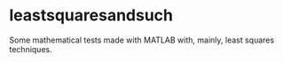 # leastsquaresandsuch

Some mathematical tests made with MATLAB with, mainly, least squares techniques.